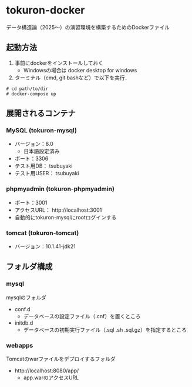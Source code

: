 # tokuron-docker

データ構造論（2025～）の演習環境を構築するためのDockerファイル

## 起動方法
1. 事前にdockerをインストールしておく
    - Windowsの場合は docker desktop for windows
1. ターミナル（cmd, git bashなど）で以下を実行． 
```
# cd path/to/dir
# docker-compose up
```

## 展開されるコンテナ
### MySQL (tokuron-mysql)
- バージョン：8.0
    - 日本語設定済み
- ポート：3306
- テスト用DB： tsubuyaki
- テスト用USER： tsubuyaki

### phpmyadmin (tokuron-phpmyadmin)
- ポート：3001
- アクセスURL： http://localhost:3001
- 自動的にtokuron-mysqlにrootログインする

### tomcat (tokuron-tomcat)
- バージョン：10.1.41-jdk21

## フォルダ構成
### mysql
mysqlのフォルダ
- conf.d
    - データベースの設定ファイル（.cnf）を置くところ
- initdb.d
    - データベースの初期実行ファイル（.sql .sh .sql.gz）を指定するところ

### webapps
Tomcatのwarファイルをデプロイするフォルダ
- http://localhost:8080/app/
    - app.warのアクセスURL

